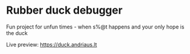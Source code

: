 # Rubber duck debugger

Fun project for unfun times - when s%@t happens and your only hope is the duck

Live preview: https://duck.andriaus.lt
